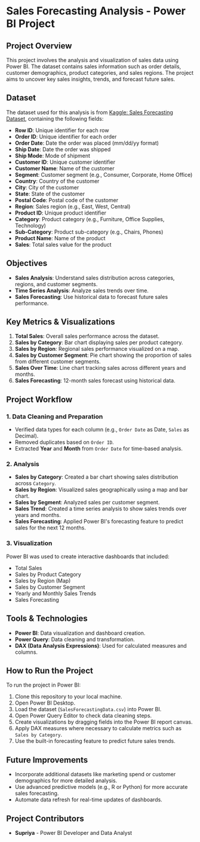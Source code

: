 # Sales Forecasting Analysis - Power BI Project

## Project Overview
This project involves the analysis and visualization of sales data using Power BI. The dataset contains sales information such as order details, customer demographics, product categories, and sales regions. The project aims to uncover key sales insights, trends, and forecast future sales.

## Dataset
The dataset used for this analysis is from [Kaggle: Sales Forecasting Dataset](https://www.kaggle.com/datasets/rohitsahoo/sales-forecasting), containing the following fields:
- **Row ID**: Unique identifier for each row
- **Order ID**: Unique identifier for each order
- **Order Date**: Date the order was placed (mm/dd/yy format)
- **Ship Date**: Date the order was shipped
- **Ship Mode**: Mode of shipment
- **Customer ID**: Unique customer identifier
- **Customer Name**: Name of the customer
- **Segment**: Customer segment (e.g., Consumer, Corporate, Home Office)
- **Country**: Country of the customer
- **City**: City of the customer
- **State**: State of the customer
- **Postal Code**: Postal code of the customer
- **Region**: Sales region (e.g., East, West, Central)
- **Product ID**: Unique product identifier
- **Category**: Product category (e.g., Furniture, Office Supplies, Technology)
- **Sub-Category**: Product sub-category (e.g., Chairs, Phones)
- **Product Name**: Name of the product
- **Sales**: Total sales value for the product

## Objectives
- **Sales Analysis**: Understand sales distribution across categories, regions, and customer segments.
- **Time Series Analysis**: Analyze sales trends over time.
- **Sales Forecasting**: Use historical data to forecast future sales performance.

## Key Metrics & Visualizations
1. **Total Sales**: Overall sales performance across the dataset.
2. **Sales by Category**: Bar chart displaying sales per product category.
3. **Sales by Region**: Regional sales performance visualized on a map.
4. **Sales by Customer Segment**: Pie chart showing the proportion of sales from different customer segments.
5. **Sales Over Time**: Line chart tracking sales across different years and months.
6. **Sales Forecasting**: 12-month sales forecast using historical data.

## Project Workflow
### 1. Data Cleaning and Preparation
- Verified data types for each column (e.g., `Order Date` as Date, `Sales` as Decimal).
- Removed duplicates based on `Order ID`.
- Extracted **Year** and **Month** from `Order Date` for time-based analysis.

### 2. Analysis
- **Sales by Category**: Created a bar chart showing sales distribution across `Category`.
- **Sales by Region**: Visualized sales geographically using a map and bar chart.
- **Sales by Segment**: Analyzed sales per customer segment.
- **Sales Trend**: Created a time series analysis to show sales trends over years and months.
- **Sales Forecasting**: Applied Power BI's forecasting feature to predict sales for the next 12 months.

### 3. Visualization
Power BI was used to create interactive dashboards that included:
- Total Sales
- Sales by Product Category
- Sales by Region (Map)
- Sales by Customer Segment
- Yearly and Monthly Sales Trends
- Sales Forecasting

## Tools & Technologies
- **Power BI**: Data visualization and dashboard creation.
- **Power Query**: Data cleaning and transformation.
- **DAX (Data Analysis Expressions)**: Used for calculated measures and columns.

## How to Run the Project
To run the project in Power BI:
1. Clone this repository to your local machine.
2. Open Power BI Desktop.
3. Load the dataset (`SalesForecastingData.csv`) into Power BI.
4. Open Power Query Editor to check data cleaning steps.
5. Create visualizations by dragging fields into the Power BI report canvas.
6. Apply DAX measures where necessary to calculate metrics such as `Sales by Category`.
7. Use the built-in forecasting feature to predict future sales trends.

## Future Improvements
- Incorporate additional datasets like marketing spend or customer demographics for more detailed analysis.
- Use advanced predictive models (e.g., R or Python) for more accurate sales forecasting.
- Automate data refresh for real-time updates of dashboards.

## Project Contributors
- **Supriya** - Power BI Developer and Data Analyst
